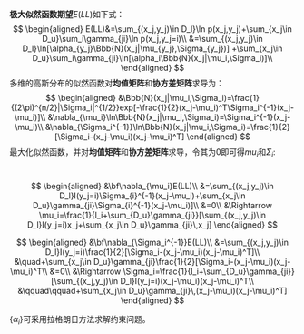 **极大似然函数期望**$E(LL)$如下式：
$$
\begin{aligned}
E(LL)&=\sum_{(x_j,y_j)\in D_l}\ln p(x_j,y_j)+\sum_{x_j\in D_u}\sum_i\gamma_{ji}\ln p(x_j,y_j=i)\\
&=\sum_{(x_j,y_j)\in D_l}\ln[\alpha_{y_j}\Bbb{N}(x_j|\mu_{y_j},\Sigma_{y_j})]
+\sum_{x_j\in D_u}\sum_i\gamma_{ji}\ln[\alpha_i\Bbb{N}(x_j|\mu_i,\Sigma_i)]\\
\end{aligned}
$$
多维的高斯分布的似然函数对**均值矩阵**和**协方差矩阵**求导为：
$$
\begin{aligned}
&\Bbb{N}(x_j|\mu_i,\Sigma_i)=\frac{1}{(2\pi)^{n/2}|\Sigma_i|^{1/2}}exp[-\frac{1}{2}(x_j-\mu_i)^T\Sigma_i^{-1}(x_j-\mu_i)]\\
&\nabla_{\mu_i}\ln\Bbb{N}(x_j|\mu_i,\Sigma_i)=\Sigma_i^{-1}(x_j-\mu_i)\\
&\nabla_{\Sigma_i^{-1}}\ln\Bbb{N}(x_j|\mu_i,\Sigma_i)=\frac{1}{2}[\Sigma_i-(x_j-\mu_i)(x_j-\mu_i)^T]
\end{aligned}
$$
最大化似然函数，并对**均值矩阵**和**协方差矩阵**求导，令其为0即可得$mu_i$和$\Sigma_i$:

​	
$$
\begin{aligned}
&\bf\nabla_{\mu_i}E(LL)\\
&=\sum_{(x_j,y_j)\in D_l}I(y_j=i)\Sigma_{i}^{-1}(x_j-\mu_i)+\sum_{x_j\in D_u}\gamma_{ji}\Sigma_{i}^{-1}(x_j-\mu_i)]\\
&=0\\
&\Rightarrow \mu_i=\frac{1}{l_i+\sum_{D_u}\gamma_{ji}}[\sum_{(x_j,y_j)\in D_l}I(y_j=i)x_j+\sum_{x_j\in D_u}\gamma_{ji}\,x_j]
\end{aligned}
$$

$$
\begin{aligned}
&\bf\nabla_{\Sigma_i^{-1}}E(LL)\\
&=\sum_{(x_j,y_j)\in D_l}I(y_j=i)\frac{1}{2}[\Sigma_i-(x_j-\mu_i)(x_j-\mu_i)^T]\\
&\quad+\sum_{x_j\in D_u}\gamma_{ji}\frac{1}{2}[\Sigma_i-(x_j-\mu_i)(x_j-\mu_i)^T\\
&=0\\
&\Rightarrow \Sigma_i=\frac{1}{l_i+\sum_{D_u}\gamma_{ji}}[\sum_{(x_j,y_j)\in D_l}I(y_j=i)(x_j-\mu_i)(x_j-\mu_i)^T\\
&\qquad\qquad+\sum_{x_j\in D_u}\gamma_{ji}\,(x_j-\mu_i)(x_j-\mu_i)^T]
\end{aligned}
$$

$\{\alpha_i\}$可采用拉格朗日方法求解约束问题。